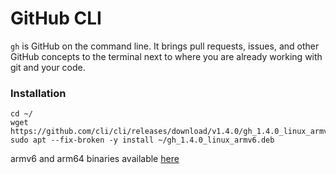 # GitHub CLI
```gh``` is GitHub on the command line. It brings pull requests, issues, and other GitHub concepts to the terminal next to where you are already working with git and your code.

### Installation
```
cd ~/
wget https://github.com/cli/cli/releases/download/v1.4.0/gh_1.4.0_linux_armv6.deb
sudo apt --fix-broken -y install ~/gh_1.4.0_linux_armv6.deb
```

armv6 and arm64 binaries available [here](https://github.com/cli/cli/releases/latest)
